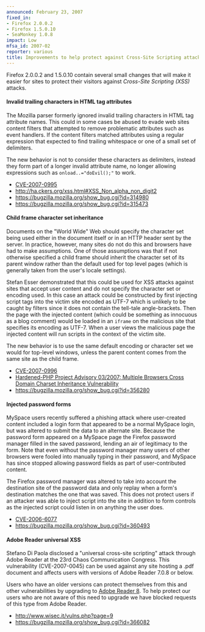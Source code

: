 ```yaml
---
announced: February 23, 2007
fixed_in:
- Firefox 2.0.0.2
- Firefox 1.5.0.10
- SeaMonkey 1.0.8
impact: Low
mfsa_id: 2007-02
reporter: various
title: Improvements to help protect against Cross-Site Scripting attacks
---
```


<p>Firefox 2.0.0.2 and 1.5.0.10 contain several small changes that will 
make it easier for sites to protect their visitors against 
<dfn>Cross-Site Scripting (XSS)</dfn> attacks.</p>

<h4>Invalid trailing characters in HTML tag attributes</h4>

<p>The Mozilla parser formerly ignored invalid trailing characters in
HTML tag attribute names. This could in some cases be abused to evade
web sites content filters that attempted to remove problematic attributes
such as event handlers. If the content filters matched attributes using
a regular expression that expected to find trailing whitespace or one of 
a small set of delimiters.</p>

<p>The new behavior is not to consider these characters as delimiters, instead
they form part of a longer invalid attribute name, no longer allowing
expressions such as <code>onload..="doEvil();"</code> to work.</p>

<ul>
<li><a class="ex-ref" href="http://nvd.nist.gov/nvd.cfm?cvename=CVE-2007-0995">CVE-2007-0995</a></li>
<li><a class="ex-ref" href="http://ha.ckers.org/xss.html#XSS_Non_alpha_non_digit2">
http://ha.ckers.org/xss.html#XSS_Non_alpha_non_digit2</a></li>
<li><a href="https://bugzilla.mozilla.org/show_bug.cgi?id=314980">
https://bugzilla.mozilla.org/show_bug.cgi?id=314980</a></li>
<li><a href="https://bugzilla.mozilla.org/show_bug.cgi?id=315473">
https://bugzilla.mozilla.org/show_bug.cgi?id=315473</a></li>
</ul>

<h4>Child frame character set inheritance</h4>

<p>Documents on the "World Wide" Web should specify the character set being
used either in the document itself or in an HTTP header sent by the server.
In practice, however, many sites do not do this and browsers have had to
make assumptions. One of those assumptions was that if not otherwise
specified a child frame should inherit the character set of its parent
window rather than the default used for top level pages (which is generally
taken from the user's locale settings).</p>

<p>Stefan Esser demonstrated that this could be used for XSS attacks against
sites that accept user content and do not specify the character set
or encoding used. In this case an attack could be constructed by first
injecting script tags into the victim site encoded as UTF-7 which is unlikely
to be caught by filters since it does not contain the tell-tale angle-brackets.
Then the page with the injected content (which could be something as innocuous
as a blog comment) would be loaded in an <code>iframe</code> on the
malicious site that specifies its encoding as UTF-7. When a user views
the malicious page the injected content will run scripts in the context of
the victim site.</p>

<p>The new behavior is to use the same default encoding or character set we
would for top-level windows, unless the parent content comes from the same
site as the child frame.</p>

<ul>
<li><a class="ex-ref" href="http://nvd.nist.gov/nvd.cfm?cvename=CVE-2007-0996">CVE-2007-0996</a></li>
<li><a class="ex-ref" href="http://www.hardened-php.net/advisory_032007.142.html">
Hardened-PHP Project Advisory 03/2007: Multiple Browsers Cross Domain Charset Inheritance Vulnerability</a></li>
<li><a href="https://bugzilla.mozilla.org/show_bug.cgi?id=356280">
https://bugzilla.mozilla.org/show_bug.cgi?id=356280</a></li>
</ul>

<h4>Injected password forms</h4>

<p>MySpace users recently suffered a phishing attack where user-created
content included a login form that appeared to be a normal MySpace
login, but was altered to submit the data to an alternate site. Because
the password form appeared on a MySpace page the Firefox password manager
filled in the saved password, lending an air of legitimacy to the
form. Note that even without the password manager many users of other
browsers were fooled into manually typing in their password, and MySpace
has since stopped allowing password fields as part of user-contributed
content.</p>

<p>The Firefox password manager was altered to take into account the destination
site of the password data and only replay when a form's destination matches
the one that was saved. This does not protect users if an attacker was
able to inject script into the site in addition to form controls as the
injected script could listen in on anything the user does.</p>

<ul>
<li><a class="ex-ref" href="http://nvd.nist.gov/nvd.cfm?cvename=CVE-2006-6077">CVE-2006-6077</a></li>
<li><a href="https://bugzilla.mozilla.org/show_bug.cgi?id=360493">
https://bugzilla.mozilla.org/show_bug.cgi?id=360493</a></li>
</ul>

<h4>Adobe Reader universal XSS</h4>

<p>Stefano Di Paola disclosed a "universal cross-site scripting" attack through
Adobe Reader at the 23rd Chaos Communication Congress.
This vulnerability (CVE-2007-0045) can be used against any site hosting a .pdf document
and affects users with versions of Adobe Reader 7.0.8 or below.</p>

<p>Users who have an older versions can protect themselves from this and other
vulnerabilities by upgrading to 
<a class="ex-ref" href="http://www.adobe.com/">Adobe Reader 8</a>.
To help protect our users who are not aware of this need to upgrade
we have blocked requests of this type from Adobe Reader.</p>

<ul>
<li><a class="ex-ref" href="http://www.wisec.it/vulns.php?page=9">http://www.wisec.it/vulns.php?page=9</a></li>
<li><a href="https://bugzilla.mozilla.org/show_bug.cgi?id=366082">
https://bugzilla.mozilla.org/show_bug.cgi?id=366082</a></li>
</ul>



